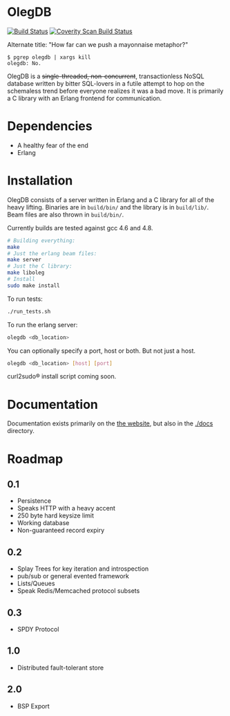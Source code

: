 OlegDB
============

[![Build Status](https://drone.io/github.com/infoforcefeed/Project-Oleg/status.png)](https://drone.io/github.com/infoforcefeed/Project-Oleg/latest)
<a href="https://scan.coverity.com/projects/1414">
  <img alt="Coverity Scan Build Status"
       src="https://scan.coverity.com/projects/1414/badge.svg"/>
</a>

Alternate title: "How far can we push a mayonnaise metaphor?"

````
$ pgrep olegdb | xargs kill
olegdb: No.
````

OlegDB is a ~~single-threaded, non-concurrent~~, transactionless NoSQL database
written by bitter SQL-lovers in a futile attempt to hop on the schemaless trend
before everyone realizes it was a bad move. It is primarily a C library with an
Erlang frontend for communication.

Dependencies
============

* A healthy fear of the end
* Erlang

Installation
============

OlegDB consists of a server written in Erlang and a C library for all of the
heavy lifting. Binaries are in `build/bin/` and the library is in `build/lib/`.
Beam files are also thrown in `build/bin/`.

Currently builds are tested against gcc 4.6 and 4.8.

```bash
# Building everything:
make
# Just the erlang beam files:
make server
# Just the C library:
make liboleg
# Install
sudo make install
```

To run tests:

```bash
./run_tests.sh
```

To run the erlang server:

```bash
olegdb <db_location>
```

You can optionally specify a port, host or both. But not just a host.

```bash
olegdb <db_location> [host] [port]
```

curl2sudo® install script coming soon.

Documentation
=============

Documentation exists primarily on the [the website](https://olegdb.org/documentation.html),
but also in the [./docs](./docs/) directory.

Roadmap
=======

0.1
---

* Persistence
* Speaks HTTP with a heavy accent
* 250 byte hard keysize limit
* Working database
* Non-guaranteed record expiry

0.2
---
* Splay Trees for key iteration and introspection
* pub/sub or general evented framework
* Lists/Queues
* Speak Redis/Memcached protocol subsets

0.3
---
* SPDY Protocol

1.0
---

* Distributed fault-tolerant store

2.0
---
* BSP Export
